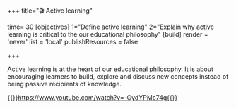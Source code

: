 +++
title="🎬 Active learning"

time= 30
[objectives]
    1="Define active learning"
    2="Explain why active learning is critical to the our educational philosophy"
[build]
  render = 'never'
  list = 'local'
  publishResources = false

+++

Active learning is at the heart of our educational philosophy. It is about encouraging learners to build, explore and discuss new concepts instead of being passive recipients of knowledge.

{{<youtube>}}https://www.youtube.com/watch?v=-GydYPMc74g{{</youtube>}}
